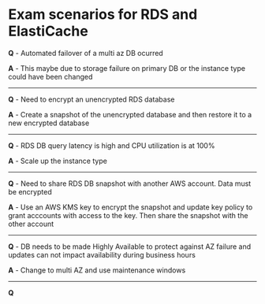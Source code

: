# Exam scenarios for RDS and ElastiCache

**Q** - Automated failover of a multi az DB ocurred

**A** - This maybe due to storage failure on primary DB or the instance type could have been changed

---

**Q** - Need to encrypt an unencrypted RDS database

**A** - Create a snapshot of the unencrypted database and then restore it to a new encrypted database

---

**Q** - RDS DB query latency is high and CPU utilization is at 100%

**A** - Scale up the instance type

---

**Q** - Need to share RDS DB snapshot with another AWS account. Data must be encrypted

**A** - Use an AWS KMS key to encrypt the snapshot and update key policy to grant acccounts with access to the key. Then share the snapshot with the other account

---

**Q** - DB needs to be made Highly Available to protect against AZ failure and updates can not impact availability during business hours

**A** - Change to multi AZ and use maintenance windows

---

**Q**
